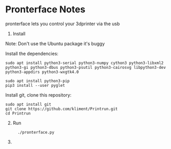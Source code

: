 # Pronterface Notes
pronterface lets you control your 3dprinter via the usb

1. Install

Note: Don't use the Ubuntu package it's buggy

Install the dependencies:

```
sudo apt install python3-serial python3-numpy cython3 python3-libxml2 python3-gi python3-dbus python3-psutil python3-cairosvg libpython3-dev python3-appdirs python3-wxgtk4.0

```

```
sudo apt install python3-pip
pip3 install --user pyglet

```

Install git, clone this repository:

```
sudo apt install git
git clone https://github.com/kliment/Printrun.git
cd Printrun

```
2. Run

         ./pronterface.py
3. 
<!--stackedit_data:
eyJoaXN0b3J5IjpbMTA1MzgyODAyMSwtMTc3MjMzMjQ5MywxMz
I0MTMwNTYwXX0=
-->